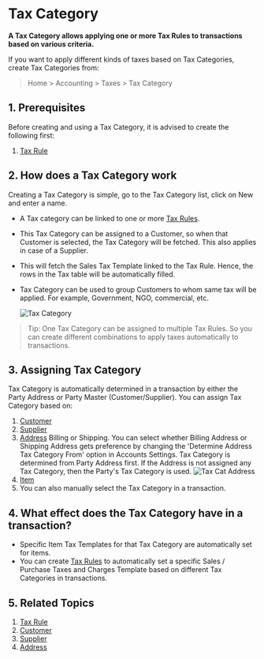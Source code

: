 <!-- add-breadcrumbs -->
# Tax Category

**A Tax Category allows applying one or more Tax Rules to transactions based on various criteria.**

If you want to apply different kinds of taxes based on Tax Categories, create Tax Categories from:

> Home > Accounting > Taxes > Tax Category

## 1. Prerequisites
Before creating and using a Tax Category, it is advised to create the following first:

1. [Tax Rule](/docs/v12/user/manual/en/accounts/tax-rule)

## 2. How does a Tax Category work
Creating a Tax Category is simple, go to the Tax Category list, click on New and enter a name.

- A Tax category can be linked to one or more [Tax Rules](/docs/v12/user/manual/en/accounts/tax-rule).
- This Tax Category can be assigned to a Customer, so when that Customer is selected, the Tax Category will be fetched. This also applies in case of a Supplier.
- This will fetch the Sales Tax Template linked to the Tax Rule. Hence, the rows in the Tax table will be automatically filled.
- Tax Category can be used to group Customers to whom same tax will be applied. For example, Government, NGO, commercial, etc.

  <img class="screenshot" alt="Tax Category" src="{{docs_base_url}}/assets/img/accounts/tax-category.gif">

> Tip: One Tax Category can be assigned to multiple Tax Rules. So you can create different combinations to apply taxes automatically to transactions.

## 3. Assigning Tax Category
Tax Category is automatically determined in a transaction by either the Party Address or Party Master (Customer/Supplier). You can assign Tax Category based on:

1. [Customer](/docs/v12/user/manual/en/CRM/customer)
1. [Supplier](/docs/v12/user/manual/en/buying/supplier)
1. [Address](/docs/v12/user/manual/en/CRM/address) Billing or Shipping.
  You can select whether Billing Address or Shipping Address gets preference by changing the 'Determine Address Tax Category From' option in Accounts Settings. Tax Category is determined from Party Address first. If the Address is not assigned any Tax Category, then the Party's Tax Category is used.
      ![Tax Cat Address](/docs/v12/assets/img/accounts/tax-cat-address.png)
1. [Item](/docs/v12/user/manual/en/stock/item#316-item-tax)
1. You can also manually select the Tax Category in a transaction.

## 4. What effect does the Tax Category have in a transaction?

* Specific Item Tax Templates for that Tax Category are automatically set for items.
* You can create [Tax Rules]({{docs_base_url}}/user/manual/en/accounts/tax-rule) to automatically set a specific Sales / Purchase Taxes and Charges Template based on different Tax Categories in transactions.

## 5. Related Topics
1. [Tax Rule](/docs/v12/user/manual/en/accounts/tax-rule)
1. [Customer](/docs/v12/user/manual/en/CRM/customer)
1. [Supplier](/docs/v12/user/manual/en/buying/supplier)
1. [Address](/docs/v12/user/manual/en/CRM/address)

